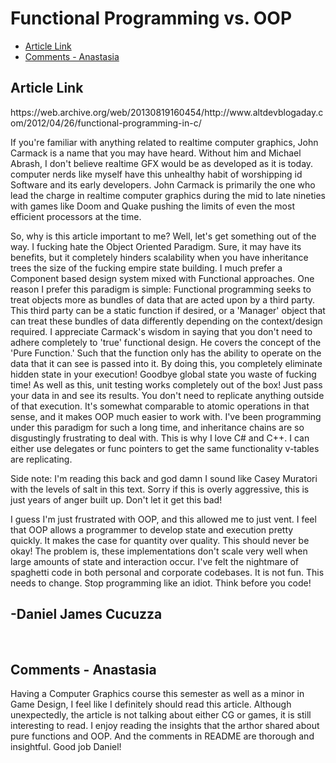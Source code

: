 
<h1> Functional Programming vs. OOP </h1>

- [Article Link](#article-link)
- [Comments - Anastasia](#comments---anastasia)

## Article Link
<p> https://web.archive.org/web/20130819160454/http://www.altdevblogaday.com/2012/04/26/functional-programming-in-c/ </p>

<p>
	If you're familiar with anything related to realtime computer graphics, John Carmack is a name that you may have heard. Without him and Michael Abrash, I don't believe realtime GFX would be as developed as it is today. computer nerds like myself have this unhealthy habit of worshipping id Software and its early developers. John Carmack is primarily the one who lead the charge in realtime computer graphics during the mid to late nineties with games like Doom and Quake pushing the limits of even the most efficient processors at the time.
</p>

<p>
	So, why is this article important to me? Well, let's get something out of the way. I fucking hate the Object Oriented Paradigm. Sure, it may have its benefits, but it completely hinders scalability when you have inheritance trees the size of the fucking empire state building. I much prefer a Component based design system mixed with Functional approaches. One reason I prefer this paradigm is simple: Functional programming seeks to treat objects more as bundles of data that are acted upon by a third party. This third party can be a static function if desired, or a 'Manager' object that can treat these bundles of data differently depending on the context/design required. I appreciate Carmack's wisdom in saying that you don't need to adhere completely to 'true' functional design. He covers the concept of the 'Pure Function.' Such that the function only has the ability to operate on the data that it can see is passed into it. By doing this, you completely eliminate hidden state in your execution! Goodbye global state you waste of fucking time! As well as this, unit testing works completely out of the box! Just pass your data in and see its results. You don't need to replicate anything outside of that execution. It's somewhat comparable to atomic operations in that sense, and it makes OOP much easier to work with. I've been programming under this paradigm for such a long time, and inheritance chains are so disgustingly frustrating to deal with. This is why I love C# and C++. I can either use delegates or func pointers to get the same functionality v-tables are replicating.  
</p>

<p>
	Side note: I'm reading this back and god damn I sound like Casey Muratori with the levels of salt in this text. Sorry if this is overly aggressive, this is just years of anger built up. Don't let it get this bad! 
</p>

<p>
	I guess I'm just frustrated with OOP, and this allowed me to just vent. I feel that OOP allows a programmer to develop state and execution pretty quickly. It makes the case for quantity over quality. This should never be okay! The problem is, these implementations don't scale very well when large amounts of state and interaction occur. I've felt the nightmare of spaghetti code in both personal and corporate codebases. It is not fun. This needs to change. Stop programming like an idiot. Think before you code! 
</p>

<h2> -Daniel James Cucuzza </h2>
<br/>

## Comments - Anastasia
Having a Computer Graphics course this semester as well as a minor in Game Design, I feel like I definitely should read this article. Although unexpectedly, the article is not talking about either CG or games, it is still interesting to read. I enjoy reading the insights that the arthor shared about pure functions and OOP. And the comments in README are thorough and insightful. Good job Daniel!



